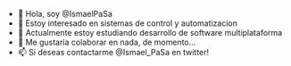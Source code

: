 - 👋 Hola, soy @IsmaelPaSa
- 👀 Estoy interesado en sistemas de control y automatizacion
- 🌱 Actualmente estoy estudiando desarrollo de software multiplataforma
- 💞️ Me gustaria colaborar en nada, de momento...
- 📫 Si deseas contactarme @Ismael_PaSa en twitter!

<!---
IsmaelPaSa/IsmaelPaSa is a ✨ special ✨ repository because its `README.md` (this file) appears on your GitHub profile.
You can click the Preview link to take a look at your changes.
--->
